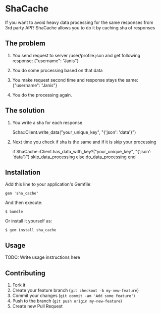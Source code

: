 # ShaCache

If you want to avoid heavy data processing for the same responses from 3rd party API? ShaCache allows you to do it by caching sha of responses

## The problem

1. You send request to server /user/profile.json and get following response:
    {"username": "Janis"}

2. You do some processing based on that data
3. You make request second time and response stays the same:
    {"username": "Janis"}
4. You do the processing again.

## The solution
1. You write a sha for each response.

    Scha::Client.write_data("your_unique_key", "{'json': 'data'}")

2. Next time you check if sha is the same and if it is skip your processing

    if ShaCache::Client.has_data_with_key?("your_unique_key", "{'json': 'data'}")
      skip_data_processing
    else
      do_data_processing
    end

## Installation

Add this line to your application's Gemfile:

    gem 'sha_cache'

And then execute:

    $ bundle

Or install it yourself as:

    $ gem install sha_cache

## Usage

TODO: Write usage instructions here

## Contributing

1. Fork it
2. Create your feature branch (`git checkout -b my-new-feature`)
3. Commit your changes (`git commit -am 'Add some feature'`)
4. Push to the branch (`git push origin my-new-feature`)
5. Create new Pull Request
